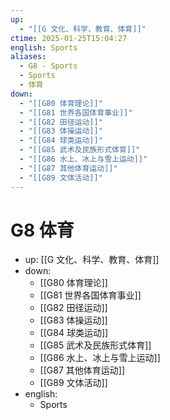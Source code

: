 ```yaml
---
up:
  - "[[G 文化、科学、教育、体育]]"
ctime: 2025-01-25T15:04:27
english: Sports
aliases:
  - G8 - Sports
  - Sports
  - 体育
down:
  - "[[G80 体育理论]]"
  - "[[G81 世界各国体育事业]]"
  - "[[G82 田径运动]]"
  - "[[G83 体操运动]]"
  - "[[G84 球类运动]]"
  - "[[G85 武术及民族形式体育]]"
  - "[[G86 水上、冰上与雪上运动]]"
  - "[[G87 其他体育运动]]"
  - "[[G89 文体活动]]"
---
```


# G8 体育

- up: [[G 文化、科学、教育、体育]]
- down:
	- [[G80 体育理论]]
	- [[G81 世界各国体育事业]]
	- [[G82 田径运动]]
	- [[G83 体操运动]]
	- [[G84 球类运动]]
	- [[G85 武术及民族形式体育]]
	- [[G86 水上、冰上与雪上运动]]
	- [[G87 其他体育运动]]
	- [[G89 文体活动]]
- english:
	- Sports
